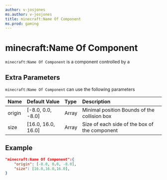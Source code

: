 ```yaml
---
author: v-josjones
ms.author: v-josjones
title: minecraft:Name Of Component
ms.prod: gaming
---
```


# minecraft:Name Of Component

`minecraft:Name Of Component` is a component controlled by a

## Extra Parameters

`minecraft:Name Of Component` can use the following parameters

|Name |Default Value  |Type  |Description  |
|:----------|:----------|:----------|:----------|
|origin| [-8.0, 0.0, -8.0]| Array| Minimal position Bounds of the collision box |
|size| [16.0, 16.0, 16.0]| Array| Size of each side of the box of the component |

## Example

```json
"minecraft:Name Of Component":{
    "origin": [-8.0, 0.0, -8.0],
    "size": [16.0,16.0,16.0],
}
```
